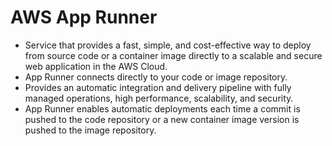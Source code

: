 # AWS App Runner
- Service that provides a fast, simple, and cost-effective way to deploy from source code or a container image directly 
  to a scalable and secure web application in the AWS Cloud.
- App Runner connects directly to your code or image repository.
- Provides an automatic integration and delivery pipeline with fully managed operations, high performance, scalability, and security.
- App Runner enables automatic deployments each time a commit is pushed to the code repository or a new container image version is pushed to the image repository.
